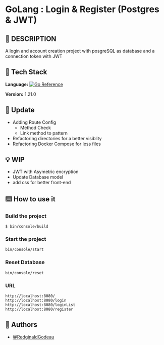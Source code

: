 # GoLang : Login & Register (Postgres & JWT)

## 📑 DESCRIPTION
A login and account creation project with posgreSQL as database and a connection token with JWT

## 🔧 Tech Stack

**Language:**
[![Go Reference](https://pkg.go.dev/badge/golang.org/x/image.svg)](https://pkg.go.dev/golang.org/x/image)

**Version:**
1.21.0

## 🔨 Update

- Adding Route Config
    - Method Check
    - Link method to pattern
- Refactoring directories for a better visiblity 
- Refactoring Docker Compose for less files

## 💡 WIP

- JWT with Asymetric encryption
- Update Database model
- add css for better front-end

## ⌨️ How to use it

### Build the project
```shell
$ bin/console/build
```

### Start the project
```shell
bin/console/start
```

### Reset Database
```shell
bin/console/reset
```

### URL
```
http://localhost:8080/
http://localhost:8080/login
http://localhost:8080/loginList
http://localhost:8080/register
```

## 👦 Authors

- [@RedginaldGodeau](https://github.com/RedginaldGodeau)